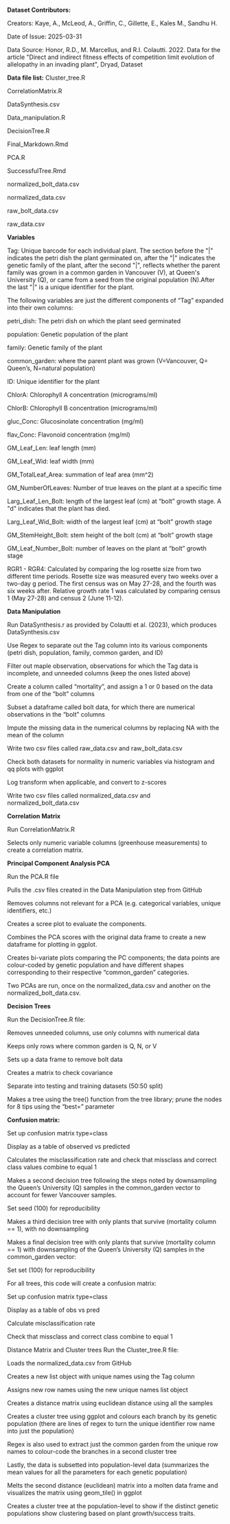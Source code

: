 **Dataset Contributors:**

Creators: Kaye, A., McLeod, A., Griffin, C., Gillette, E., Kales M., Sandhu H.

Date of Issue: 2025-03-31

Data Source: Honor, R.D., M. Marcellus, and R.I. Colautti. 2022. Data for the article "Direct and indirect fitness effects of competition limit evolution of allelopathy in an invading plant", Dryad, Dataset

**Data file list:**
Cluster_tree.R

CorrelationMatrix.R

DataSynthesis.csv

Data_manipulation.R

DecisionTree.R

Final_Markdown.Rmd

PCA.R

SuccessfulTree.Rmd

normalized_bolt_data.csv

normalized_data.csv

raw_bolt_data.csv

raw_data.csv

**Variables**

Tag: Unique barcode for each individual plant. The section before the "|" indicates the petri dish the plant germinated on, after the "|" indicates the genetic family of the plant, after the second "|", reflects whether the parent family was grown in a common garden in Vancouver (V), at Queen's University (Q), or came from a seed from the original population (N).After the last "|" is a unique identifier for the plant.

The following variables are just the different components of “Tag” expanded into their own columns: 

petri_dish: The petri dish on which the plant seed germinated

population: Genetic population of the plant

family: Genetic family of the plant

common_garden: where the parent plant was grown (V=Vancouver, Q= Queen’s, N=natural population)

ID: Unique identifier for the plant

ChlorA: Chlorophyll A concentration (micrograms/ml)

ChlorB: Chlorophyll B concentration (micrograms/ml)

gluc_Conc: Glucosinolate concentration (mg/ml)

flav_Conc: Flavonoid concentration (mg/ml)

GM_Leaf_Len: leaf length (mm)

GM_Leaf_Wid: leaf width (mm)

GM_TotalLeaf_Area: summation of leaf area (mm^2)

GM_NumberOfLeaves: Number of true leaves on the plant at a specific time

Larg_Leaf_Len_Bolt: length of the largest leaf (cm) at “bolt” growth stage. A "d" indicates that the plant has died.

Larg_Leaf_Wid_Bolt: width of the largest leaf (cm) at “bolt” growth stage

GM_StemHeight_Bolt: stem height of the bolt (cm) at “bolt” growth stage

GM_Leaf_Number_Bolt: number of leaves on the plant at “bolt” growth stage

RGR1 - RGR4: Calculated by comparing the log rosette size from two different time periods. Rosette size was measured every two weeks over a two-day g period. The first census was on May 27-28, and the fourth was six weeks after. Relative growth rate 1 was calculated by comparing census 1 (May 27-28) and census 2 (June 11-12). 

**Data Manipulation**

Run DataSynthesis.r as provided by Colautti et al. (2023), which produces DataSynthesis.csv

Use Regex to separate out the Tag column into its various components (petri dish, population, family, common garden, and ID)

Filter out maple observation, observations for which the Tag data is incomplete, and unneeded columns (keep the ones listed above)

Create a column called “mortality”, and assign a 1 or 0 based on the data from one of the “bolt” columns

Subset a dataframe called bolt data, for which there are numerical observations in the “bolt” columns

Impute the missing data in the numerical columns by replacing NA with the mean of the column

Write two csv files called raw_data.csv and raw_bolt_data.csv

Check both datasets for normality in numeric variables via histogram and qq plots with ggplot

Log transform when applicable, and convert to z-scores

Write two csv files called normalized_data.csv and normalized_bolt_data.csv

**Correlation Matrix**

Run CorrelationMatrix.R 

Selects only numeric variable columns (greenhouse measurements) to create a correlation matrix.

**Principal Component Analysis PCA**

Run the PCA.R file

Pulls the .csv files created in the Data Manipulation step from GitHub 

Removes columns not relevant for a PCA (e.g. categorical variables, unique identifiers, etc.) 

Creates a scree plot to evaluate the components. 

Combines the PCA scores with the original data frame to create a new dataframe for plotting in ggplot. 

Creates bi-variate plots comparing the PC components; the data points are colour-coded by genetic population and have different shapes corresponding to their respective “common_garden” categories. 

Two PCAs are run, once on the normalized_data.csv and another on the normalized_bolt_data.csv. 

**Decision Trees**

Run the DecisionTree.R file: 

Removes unneeded columns, use only columns with numerical data

Keeps only rows where common garden is Q, N, or V

Sets up a data frame to remove bolt data

Creates a matrix to check covariance

Separate into testing and training datasets (50:50 split)

Makes a tree using the tree() function from the tree library; prune the nodes for 8 tips using the “best=” parameter

**Confusion matrix:** 

Set up confusion matrix type=class

Display as a table of observed vs predicted

Calculates the misclassification rate and check that missclass and correct class values combine to equal 1

Makes a second decision tree following the steps noted by downsampling the Queen’s University (Q) samples in the common_garden vector to account for fewer Vancouver samples. 

Set seed (100) for reproducibility

Makes a third  decision tree with only plants that survive (mortality column == 1), with no downsampling

Makes a final decision tree with only plants that survive (mortality column == 1) with downsampling of the Queen’s University (Q) samples in the  common_garden vector:

Set set (100) for reproducibility

For all trees, this code will create a confusion matrix: 

Set up confusion matrix type=class

Display as a table of obs vs pred

Calculate misclassification rate

Check that missclass and correct class combine to equal 1

Distance Matrix and Cluster trees
Run the Cluster_tree.R file:

Loads the normalized_data.csv from GitHub 

Creates a new list object with unique names using the Tag column 

Assigns new row names using the new unique names list object 

Creates a distance matrix using euclidean distance using all the samples 

Creates a cluster tree using ggplot and colours each branch by its genetic population (there are lines of regex to turn the unique identifier row name into just the population) 

Regex is also used to extract just the common garden from the unique row names to colour-code the branches in a second cluster tree

Lastly, the data is subsetted into population-level data (summarizes the mean values for all the parameters for each genetic population) 

Melts the second distance (euclidean) matrix into a molten data frame and visualizes the matrix using geom_tile() in ggplot

Creates a cluster tree at the population-level to show if the distinct genetic populations show clustering based on plant growth/success traits. 
